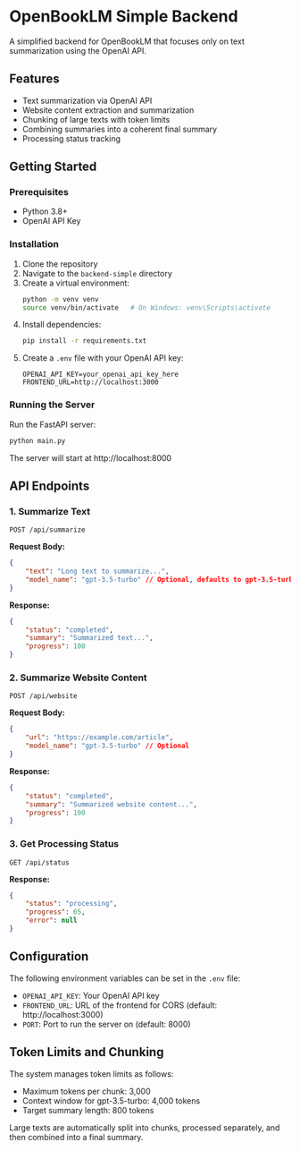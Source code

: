 # OpenBookLM Simple Backend

A simplified backend for OpenBookLM that focuses only on text summarization using the OpenAI API.

## Features

-   Text summarization via OpenAI API
-   Website content extraction and summarization
-   Chunking of large texts with token limits
-   Combining summaries into a coherent final summary
-   Processing status tracking

## Getting Started

### Prerequisites

-   Python 3.8+
-   OpenAI API Key

### Installation

1. Clone the repository
2. Navigate to the `backend-simple` directory
3. Create a virtual environment:
    ```bash
    python -m venv venv
    source venv/bin/activate   # On Windows: venv\Scripts\activate
    ```
4. Install dependencies:
    ```bash
    pip install -r requirements.txt
    ```
5. Create a `.env` file with your OpenAI API key:
    ```
    OPENAI_API_KEY=your_openai_api_key_here
    FRONTEND_URL=http://localhost:3000
    ```

### Running the Server

Run the FastAPI server:

```bash
python main.py
```

The server will start at http://localhost:8000

## API Endpoints

### 1. Summarize Text

```
POST /api/summarize
```

**Request Body:**

```json
{
    "text": "Long text to summarize...",
    "model_name": "gpt-3.5-turbo" // Optional, defaults to gpt-3.5-turbo
}
```

**Response:**

```json
{
    "status": "completed",
    "summary": "Summarized text...",
    "progress": 100
}
```

### 2. Summarize Website Content

```
POST /api/website
```

**Request Body:**

```json
{
    "url": "https://example.com/article",
    "model_name": "gpt-3.5-turbo" // Optional
}
```

**Response:**

```json
{
    "status": "completed",
    "summary": "Summarized website content...",
    "progress": 100
}
```

### 3. Get Processing Status

```
GET /api/status
```

**Response:**

```json
{
    "status": "processing",
    "progress": 65,
    "error": null
}
```

## Configuration

The following environment variables can be set in the `.env` file:

-   `OPENAI_API_KEY`: Your OpenAI API key
-   `FRONTEND_URL`: URL of the frontend for CORS (default: http://localhost:3000)
-   `PORT`: Port to run the server on (default: 8000)

## Token Limits and Chunking

The system manages token limits as follows:

-   Maximum tokens per chunk: 3,000
-   Context window for gpt-3.5-turbo: 4,000 tokens
-   Target summary length: 800 tokens

Large texts are automatically split into chunks, processed separately, and then combined into a final summary.

